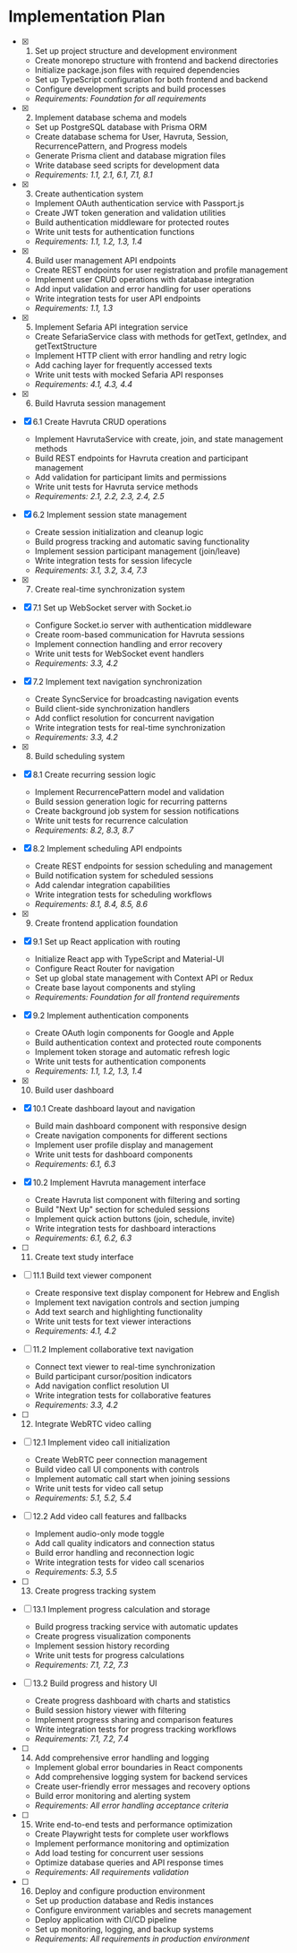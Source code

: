 # Implementation Plan

- [x] 1. Set up project structure and development environment






  - Create monorepo structure with frontend and backend directories
  - Initialize package.json files with required dependencies
  - Set up TypeScript configuration for both frontend and backend
  - Configure development scripts and build processes
  - _Requirements: Foundation for all requirements_

- [x] 2. Implement database schema and models





  - Set up PostgreSQL database with Prisma ORM
  - Create database schema for User, Havruta, Session, RecurrencePattern, and Progress models
  - Generate Prisma client and database migration files
  - Write database seed scripts for development data
  - _Requirements: 1.1, 2.1, 6.1, 7.1, 8.1_

- [x] 3. Create authentication system






  - Implement OAuth authentication service with Passport.js
  - Create JWT token generation and validation utilities
  - Build authentication middleware for protected routes
  - Write unit tests for authentication functions
  - _Requirements: 1.1, 1.2, 1.3, 1.4_

- [x] 4. Build user management API endpoints




  - Create REST endpoints for user registration and profile management
  - Implement user CRUD operations with database integration
  - Add input validation and error handling for user operations
  - Write integration tests for user API endpoints
  - _Requirements: 1.1, 1.3_

- [x] 5. Implement Sefaria API integration service




  - Create SefariaService class with methods for getText, getIndex, and getTextStructure
  - Implement HTTP client with error handling and retry logic
  - Add caching layer for frequently accessed texts
  - Write unit tests with mocked Sefaria API responses
  - _Requirements: 4.1, 4.3, 4.4_

- [x] 6. Build Havruta session management



- [x] 6.1 Create Havruta CRUD operations


  - Implement HavrutaService with create, join, and state management methods
  - Build REST endpoints for Havruta creation and participant management
  - Add validation for participant limits and permissions
  - Write unit tests for Havruta service methods
  - _Requirements: 2.1, 2.2, 2.3, 2.4, 2.5_

- [x] 6.2 Implement session state management


  - Create session initialization and cleanup logic
  - Build progress tracking and automatic saving functionality
  - Implement session participant management (join/leave)
  - Write integration tests for session lifecycle
  - _Requirements: 3.1, 3.2, 3.4, 7.3_

- [x] 7. Create real-time synchronization system




- [x] 7.1 Set up WebSocket server with Socket.io


  - Configure Socket.io server with authentication middleware
  - Create room-based communication for Havruta sessions
  - Implement connection handling and error recovery
  - Write unit tests for WebSocket event handlers
  - _Requirements: 3.3, 4.2_


- [x] 7.2 Implement text navigation synchronization

  - Create SyncService for broadcasting navigation events
  - Build client-side synchronization handlers
  - Add conflict resolution for concurrent navigation
  - Write integration tests for real-time synchronization
  - _Requirements: 3.3, 4.2_

- [x] 8. Build scheduling system







- [x] 8.1 Create recurring session logic



  - Implement RecurrencePattern model and validation
  - Build session generation logic for recurring patterns
  - Create background job system for session notifications
  - Write unit tests for recurrence calculation
  - _Requirements: 8.2, 8.3, 8.7_


- [x] 8.2 Implement scheduling API endpoints

  - Create REST endpoints for session scheduling and management
  - Build notification system for scheduled sessions
  - Add calendar integration capabilities
  - Write integration tests for scheduling workflows
  - _Requirements: 8.1, 8.4, 8.5, 8.6_

- [x] 9. Create frontend application foundation






- [x] 9.1 Set up React application with routing


  - Initialize React app with TypeScript and Material-UI
  - Configure React Router for navigation
  - Set up global state management with Context API or Redux
  - Create base layout components and styling
  - _Requirements: Foundation for all frontend requirements_



- [x] 9.2 Implement authentication components

  - Create OAuth login components for Google and Apple
  - Build authentication context and protected route components
  - Implement token storage and automatic refresh logic
  - Write unit tests for authentication components
  - _Requirements: 1.1, 1.2, 1.3, 1.4_

- [x] 10. Build user dashboard





- [x] 10.1 Create dashboard layout and navigation


  - Build main dashboard component with responsive design
  - Create navigation components for different sections
  - Implement user profile display and management
  - Write unit tests for dashboard components
  - _Requirements: 6.1, 6.3_

- [x] 10.2 Implement Havruta management interface


  - Create Havruta list component with filtering and sorting
  - Build "Next Up" section for scheduled sessions
  - Implement quick action buttons (join, schedule, invite)
  - Write integration tests for dashboard interactions
  - _Requirements: 6.1, 6.2, 6.3_

- [ ] 11. Create text study interface
- [ ] 11.1 Build text viewer component
  - Create responsive text display component for Hebrew and English
  - Implement text navigation controls and section jumping
  - Add text search and highlighting functionality
  - Write unit tests for text viewer interactions
  - _Requirements: 4.1, 4.2_

- [ ] 11.2 Implement collaborative text navigation
  - Connect text viewer to real-time synchronization
  - Build participant cursor/position indicators
  - Add navigation conflict resolution UI
  - Write integration tests for collaborative features
  - _Requirements: 3.3, 4.2_

- [ ] 12. Integrate WebRTC video calling
- [ ] 12.1 Implement video call initialization
  - Create WebRTC peer connection management
  - Build video call UI components with controls
  - Implement automatic call start when joining sessions
  - Write unit tests for video call setup
  - _Requirements: 5.1, 5.2, 5.4_

- [ ] 12.2 Add video call features and fallbacks
  - Implement audio-only mode toggle
  - Add call quality indicators and connection status
  - Build error handling and reconnection logic
  - Write integration tests for video call scenarios
  - _Requirements: 5.3, 5.5_

- [ ] 13. Create progress tracking system
- [ ] 13.1 Implement progress calculation and storage
  - Build progress tracking service with automatic updates
  - Create progress visualization components
  - Implement session history recording
  - Write unit tests for progress calculations
  - _Requirements: 7.1, 7.2, 7.3_

- [ ] 13.2 Build progress and history UI
  - Create progress dashboard with charts and statistics
  - Build session history viewer with filtering
  - Implement progress sharing and comparison features
  - Write integration tests for progress tracking workflows
  - _Requirements: 7.1, 7.2, 7.4_

- [ ] 14. Add comprehensive error handling and logging
  - Implement global error boundaries in React components
  - Add comprehensive logging system for backend services
  - Create user-friendly error messages and recovery options
  - Build error monitoring and alerting system
  - _Requirements: All error handling acceptance criteria_

- [ ] 15. Write end-to-end tests and performance optimization
  - Create Playwright tests for complete user workflows
  - Implement performance monitoring and optimization
  - Add load testing for concurrent user sessions
  - Optimize database queries and API response times
  - _Requirements: All requirements validation_

- [ ] 16. Deploy and configure production environment
  - Set up production database and Redis instances
  - Configure environment variables and secrets management
  - Deploy application with CI/CD pipeline
  - Set up monitoring, logging, and backup systems
  - _Requirements: All requirements in production environment_